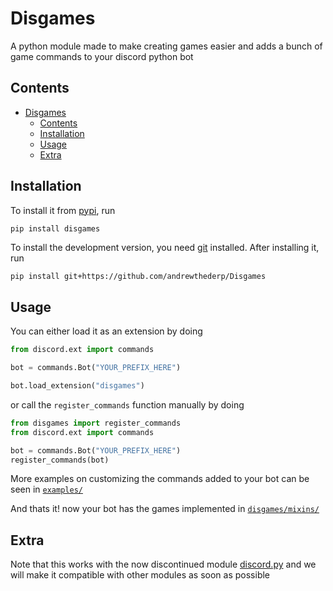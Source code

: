 # Disgames

A python module made to make creating games easier and adds a bunch of game commands to your discord python bot

## Contents

- [Disgames](#disgames)
  - [Contents](#contents)
  - [Installation](#installation)
  - [Usage](#usage)
  - [Extra](#extra)

## Installation

To install it from [pypi](https://pypi.org/project/disgames), run

```sh
pip install disgames
```

To install the development version, you need [git](https://git-scm.com/downloads) installed. After installing it, run

```shell
pip install git+https://github.com/andrewthederp/Disgames
```

## Usage

You can either load it as an extension by doing

```py
from discord.ext import commands

bot = commands.Bot("YOUR_PREFIX_HERE")

bot.load_extension("disgames")
```

or call the `register_commands` function manually by doing

```py
from disgames import register_commands
from discord.ext import commands

bot = commands.Bot("YOUR_PREFIX_HERE")
register_commands(bot)
```

More examples on customizing the commands added to your bot can be seen in [`examples/`](./examples/)

And thats it! now your bot has the games implemented in [`disgames/mixins/`](./disgames/mixins/)

##  Extra

Note that this works with the now discontinued module [discord.py](https://pypi.org/project/discord.py) and we
will make it compatible with other modules as soon as possible
